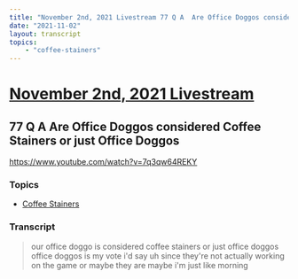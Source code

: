 ```yaml
---
title: "November 2nd, 2021 Livestream 77 Q A  Are Office Doggos considered Coffee Stainers or just Office Doggos"
date: "2021-11-02"
layout: transcript
topics:
    - "coffee-stainers"
---
```

# [November 2nd, 2021 Livestream](../2021-11-02.md)
## 77 Q A  Are Office Doggos considered Coffee Stainers or just Office Doggos
https://www.youtube.com/watch?v=7q3qw64REKY

### Topics
* [Coffee Stainers](../topics/coffee-stainers.md)

### Transcript

> our office doggo is considered coffee stainers or just office doggos office doggos is my vote i'd say uh since they're not actually working on the game or maybe they are maybe i'm just like morning
